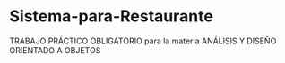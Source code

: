 # Sistema-para-Restaurante
 TRABAJO PRÁCTICO OBLIGATORIO para la materia ANÁLISIS Y DISEÑO ORIENTADO A OBJETOS
